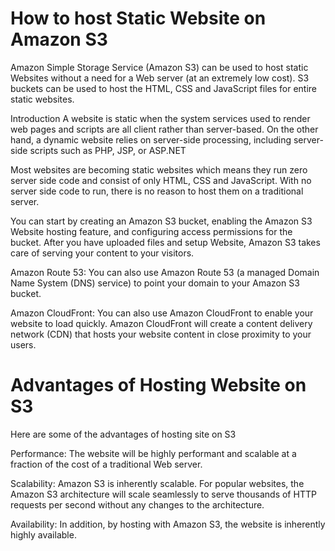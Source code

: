 # How to host Static Website on Amazon S3
Amazon Simple Storage Service (Amazon S3) can be used to host static Websites without a need for a Web server (at an extremely low cost). S3 buckets can be used to host the HTML, CSS and JavaScript files for entire static websites.

Introduction
A website is static when the system services used to render web pages and scripts are all client rather than server-based. On the other hand, a dynamic website relies on server-side processing, including server-side scripts such as PHP, JSP, or ASP.NET

Most websites are becoming static websites which means they run zero server side code and consist of only HTML, CSS and JavaScript. With no server side code to run, there is no reason to host them on a traditional server.

You can start by creating an Amazon S3 bucket, enabling the Amazon S3 Website hosting feature, and configuring access permissions for the bucket. After you have uploaded files and setup Website, Amazon S3 takes care of serving your content to your visitors.

Amazon Route 53: You can also use Amazon Route 53 (a managed Domain Name System (DNS) service) to point your domain to your Amazon S3 bucket.

Amazon CloudFront: You can also use Amazon CloudFront to enable your website to load quickly. Amazon CloudFront will create a content delivery network (CDN) that hosts your website content in close proximity to your users.

# Advantages of Hosting Website on S3
Here are some of the advantages of hosting site on S3

Performance: The website will be highly performant and scalable at a fraction of the cost of a traditional Web server.

Scalability: Amazon S3 is inherently scalable. For popular websites, the Amazon S3 architecture will scale seamlessly to serve thousands of HTTP requests per second without any changes to the architecture.

Availability: In addition, by hosting with Amazon S3, the website is inherently highly available.

